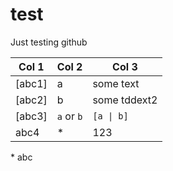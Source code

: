 # test
Just testing github

| Col 1   | Col 2 | Col 3  |
|-|-|-|
| [abc1]  | a       | some text    |
| [abc2] | b       | some tddext2   |
| [abc3] | `a` or `b` | `[a \| b]` |
| abc4 | \* | 123 |

\* abc
